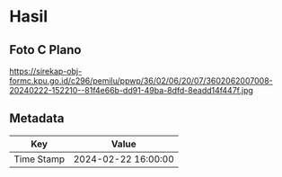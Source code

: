 # Hasil

## Foto C Plano

https://sirekap-obj-formc.kpu.go.id/c296/pemilu/ppwp/36/02/06/20/07/3602062007008-20240222-152210--81f4e66b-dd91-49ba-8dfd-8eadd14f447f.jpg


## Metadata

| Key        | Value               |
| ---------- | ------------------- |
| Time Stamp | 2024-02-22 16:00:00 |



